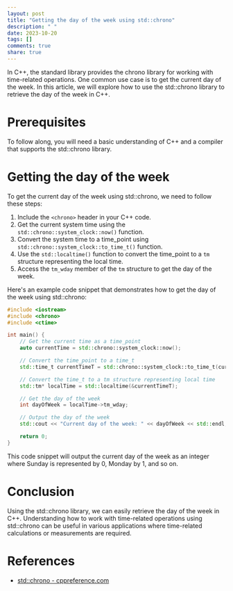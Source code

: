 ```yaml
---
layout: post
title: "Getting the day of the week using std::chrono"
description: " "
date: 2023-10-20
tags: []
comments: true
share: true
---
```


In C++, the standard library provides the chrono library for working with time-related operations. One common use case is to get the current day of the week. In this article, we will explore how to use the std::chrono library to retrieve the day of the week in C++.

# Prerequisites

To follow along, you will need a basic understanding of C++ and a compiler that supports the std::chrono library.

# Getting the day of the week

To get the current day of the week using std::chrono, we need to follow these steps:

1. Include the `<chrono>` header in your C++ code.
2. Get the current system time using the `std::chrono::system_clock::now()` function.
3. Convert the system time to a time_point using `std::chrono::system_clock::to_time_t()` function.
4. Use the `std::localtime()` function to convert the time_point to a `tm` structure representing the local time.
5. Access the `tm_wday` member of the `tm` structure to get the day of the week.

Here's an example code snippet that demonstrates how to get the day of the week using std::chrono:

```cpp
#include <iostream>
#include <chrono>
#include <ctime>

int main() {
    // Get the current time as a time_point
    auto currentTime = std::chrono::system_clock::now();

    // Convert the time_point to a time_t
    std::time_t currentTimeT = std::chrono::system_clock::to_time_t(currentTime);

    // Convert the time_t to a tm structure representing local time
    std::tm* localTime = std::localtime(&currentTimeT);

    // Get the day of the week
    int dayOfWeek = localTime->tm_wday;

    // Output the day of the week
    std::cout << "Current day of the week: " << dayOfWeek << std::endl;

    return 0;
}
```

This code snippet will output the current day of the week as an integer where Sunday is represented by 0, Monday by 1, and so on.

# Conclusion

Using the std::chrono library, we can easily retrieve the day of the week in C++. Understanding how to work with time-related operations using std::chrono can be useful in various applications where time-related calculations or measurements are required.

# References

- [std::chrono - cppreference.com](https://en.cppreference.com/w/cpp/header/chrono)